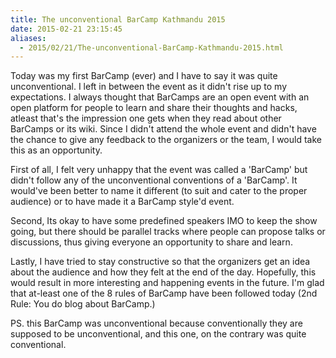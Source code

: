 ```yaml
---
title: The unconventional BarCamp Kathmandu 2015
date: 2015-02-21 23:15:45
aliases:
  - 2015/02/21/The-unconventional-BarCamp-Kathmandu-2015.html
---
```

Today was my first BarCamp (ever) and I have to say it was quite unconventional. I left in between the event as it didn't rise up to my expectations. I always thought that BarCamps are an open event with an open platform for people to learn and share their thoughts and hacks, atleast that's the impression one gets when they read about other BarCamps or its wiki. Since I didn't attend the whole event and didn't have the chance to give any feedback to the organizers or the team, I would take this as an opportunity.

First of all, I felt very unhappy that the event was called a 'BarCamp' but didn't follow any of the unconventional conventions of a 'BarCamp'. It would've been better to name it different (to suit and cater to the proper audience) or to have made it a BarCamp style'd event.

Second, Its okay to have some predefined speakers IMO to keep the show going, but there should be parallel tracks where people can propose talks or discussions, thus giving everyone an opportunity to share and learn.

Lastly, I have tried to stay constructive so that the organizers get an idea about the audience and how they felt at the end of the day. Hopefully, this would result in more interesting and happening events in the future. I'm glad that at-least one of the 8 rules of BarCamp have been followed today (2nd Rule: You do blog about BarCamp.)

PS. this BarCamp was unconventional because conventionally they are supposed to be unconventional, and this one, on the contrary was quite conventional.
